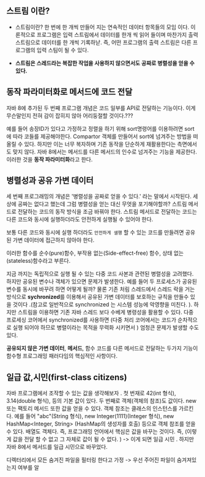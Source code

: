 ## 스트림 이란? 
- 스트림이란? 한 번에 한 개씩 만들어 지는 연속적인 데이터 항목들의 모임 이다.
이론적으로 프로그램은 입력 스트림에서 데이터를 한개 씩 읽어 들이며 마찬가지 출력 스트림으로 데이터를 한 개씩 기록하낟. 즉, 어떤 프로그램의 출력 스트림은 다른 프로그램의 입력 스팀이 될 수 있다.

- **스트림은 스레드라는 복잡한 작업을 사용하지 않으면서도 공짜로 병렬성을 얻을 수 있다.**

## 동작 파라미터화로 메서드에 코드 전달 
자바 8에 추가된 두 번째 프로그램 개념은 코드 일부를 API로 전달하는 기능이다. 이게 무슨말인지 전혀 감이 잡히지 않아 어리둥절할 것이다.???

예를 들어 송장ID가 있다고 가정하고 정렬을 하기 위해 sort명령어를 이용하려면 sort에 따라 코들를 제공해야한다. Compartor 객체를 만들어서 sort에 넘겨주는 방법을 떠올릴 수 있다. 
하지만 이는 너무 복자하며 기존 동작을 단순하게 재활용한다는 측면에서도 맞지 않다. 자바 8에서는 메서드를 다른 메서드의 인수로 넘겨주는 기능을 제공한다. 
이러한 것을 **동작 파라미터화**라고 한다. 

## 병렬성과 공유 가변 데이터 
세 번째 프로그래밍의 개념은 '병렬성을 공짜로 얻을 수 있다.' 라는 말에서 시작된다. 세상에 공짜는 없다고 했는데 그럼 병렬성을 얻는 대신 무엇을 포기해야할까? 스트림 메서드로 전달하는 코드의 동작 방식을 조금 바꿔야  한다.  스트림 메서드로 전달하는 코드는 다른 코드와 동시에 실행하더라도 안전하게 실행될 수 있어야 한다.

보통 다른 코드와 동시에 실행 하더라도 `안전하게 샐행` 할 수 있는 코드를 만들려면 공유된 가변 데이터에 접근하지 않아야 한다. 

이러한 함수를 순수(pure)함수, 부작용 없는(Side-effect-free) 함수, 상태 없는(stateless)함수라고 부른다.


지금 까지는 독립적으로 실행 될 수 있는 다중 코드 사본과 관련된 병렬성을 고려했다. 하지만 공유된 변수나 객체가 있으면 문제가 발생한다. 예를 들어 두 프로세스가 공유된 변수를 동시에 바꾸려 하면 어떻게 될까? 물론 기존 처림 스레드에서 스레드 락을 거는 방식으로 **sychronized**를 이용해서 공유된 가변 데이터를 보호하는 규칙을 만들수 있을 것이다 .(참고로 일반적으로 synchronized 는 시스템 성능에 악영향을 미친다. ). 하지만 스트림을 이용하면 기존 자바 스레드 보다 수베게 병령성을 활용할 수 있다. 다중 프로세싱 코어에서 synchronized를 사용하면  (다중 처리 코어에서는 코드가 순차적으로 실행 되어야 하므로 병렬이라는 목적을 무력화 시키면서 ) 엄청큰 문제가 발생할 수도 있다.


**공유되지 않은 가변 데이터**, **메서드**, 함수 코드를 다른 메서드로 전달하는 두가지 기능이 함수형 프로그래밍 패러다임의 핵심적인 사항이다. 


## 일급 값,시민(first-class citizens)
자바  프로그램에서 조작할 수 있는 값을 생각해보자 . 첫 번재로 42(int 형식), 3.14(double 형식), 등의 기본 값이 있다. 두 번째로 객체(객체의 참조)도 값이다. new 또는 팩토리 메서드 또한 값을 얻을 수 있다. 객체 참조는 클래스의 인스턴스를 가르킨다.  예를 들어 "abc"(String 형식), new Integer(1111)(Integer 형식), new HashMap<Integer, String> (HashMap의 생성자를 호출) 등으로 객체 참조를 얻을 수 있다. 배열도 객체다. 즉, 프로그래밍 언어에서 핵심은 값을 바꾸는 것이다. 즉, (이렇게 값을 전달 할 수 없고 그 자체로 값이 될 수 없다. ) -> 이게 되면 일급 시민 .  하지만 자바 8에서 메서드를 일급 시민으로 바꾸었다. 


디렉터리에서 모든 숨겨진 파일을 필터링 한다고 가정 -> 우선 주어진 파일이 숨겨져있는지 여부를 알






